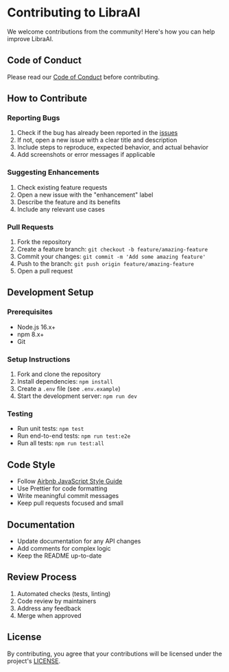 # Contributing to LibraAI

We welcome contributions from the community! Here's how you can help improve LibraAI.

## Code of Conduct
Please read our [Code of Conduct](CODE_OF_CONDUCT.md) before contributing.

## How to Contribute

### Reporting Bugs
1. Check if the bug has already been reported in the [issues](https://github.com/riju-talk/LibraAI/issues)
2. If not, open a new issue with a clear title and description
3. Include steps to reproduce, expected behavior, and actual behavior
4. Add screenshots or error messages if applicable

### Suggesting Enhancements
1. Check existing feature requests
2. Open a new issue with the "enhancement" label
3. Describe the feature and its benefits
4. Include any relevant use cases

### Pull Requests
1. Fork the repository
2. Create a feature branch: `git checkout -b feature/amazing-feature`
3. Commit your changes: `git commit -m 'Add some amazing feature'`
4. Push to the branch: `git push origin feature/amazing-feature`
5. Open a pull request

## Development Setup

### Prerequisites
- Node.js 16.x+
- npm 8.x+
- Git

### Setup Instructions
1. Fork and clone the repository
2. Install dependencies: `npm install`
3. Create a `.env` file (see `.env.example`)
4. Start the development server: `npm run dev`

### Testing
- Run unit tests: `npm test`
- Run end-to-end tests: `npm run test:e2e`
- Run all tests: `npm run test:all`

## Code Style
- Follow [Airbnb JavaScript Style Guide](https://github.com/airbnb/javascript)
- Use Prettier for code formatting
- Write meaningful commit messages
- Keep pull requests focused and small

## Documentation
- Update documentation for any API changes
- Add comments for complex logic
- Keep the README up-to-date

## Review Process
1. Automated checks (tests, linting)
2. Code review by maintainers
3. Address any feedback
4. Merge when approved

## License
By contributing, you agree that your contributions will be licensed under the project's [LICENSE](LICENSE).

